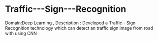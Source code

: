 # Traffic---Sign---Recognition

Domain:Deep Learning , 
Description : Developed a Traffic - Sign Recognition technology which can detect an traffic sign image from road with using CNN
